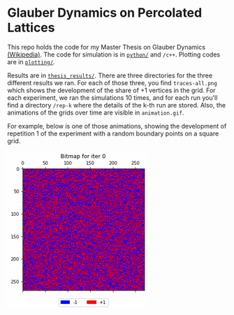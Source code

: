 # Glauber Dynamics on Percolated Lattices

This repo holds the code for my Master Thesis on Glauber Dynamics [(Wikipedia)](https://en.wikipedia.org/wiki/Glauber_dynamics). The code for simulation is in [`python/`](python/) and `/c++`. Plotting codes are in [`plotting/`](plotting/). 

Results are in [`thesis_results/`](thesis_results/). There are three directories for the three different results we ran. For each of those three, you find `traces-all.png` which shows the development of the share of $+1$ vertices in the grid. For each experiment, we ran the simulations 10 times, and for each run you'll find a directory `/rep-k` where the details of the k-th run are stored. Also, the animations of the grids over time are visible in `animation.gif`.

For example, below is one of those animations, showing the development of repetition 1 of the experiment with a random boundary points on a square grid.

![](./thesis-results/0826_19-14-24-random-square/rep-1/animation.gif)